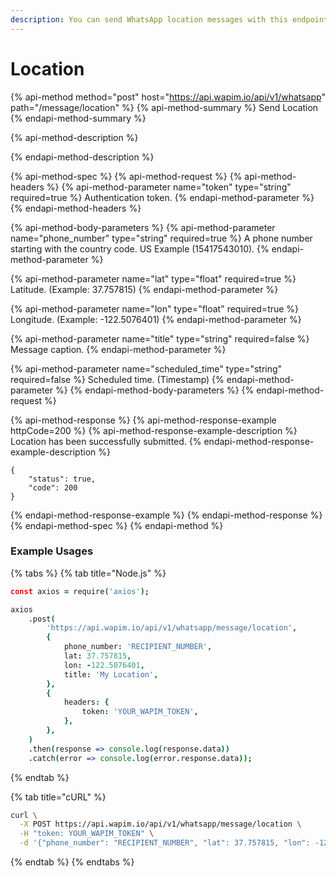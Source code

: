 ```yaml
---
description: You can send WhatsApp location messages with this endpoint.
---
```


# Location

{% api-method method="post" host="https://api.wapim.io/api/v1/whatsapp" path="/message/location" %}
{% api-method-summary %}
Send Location
{% endapi-method-summary %}

{% api-method-description %}

{% endapi-method-description %}

{% api-method-spec %}
{% api-method-request %}
{% api-method-headers %}
{% api-method-parameter name="token" type="string" required=true %}
Authentication token.
{% endapi-method-parameter %}
{% endapi-method-headers %}

{% api-method-body-parameters %}
{% api-method-parameter name="phone\_number" type="string" required=true %}
A phone number starting with the country code. US Example \(15417543010\).
{% endapi-method-parameter %}

{% api-method-parameter name="lat" type="float" required=true %}
Latitude. \(Example: 37.757815\)
{% endapi-method-parameter %}

{% api-method-parameter name="lon" type="float" required=true %}
Longitude. \(Example: -122.5076401\)
{% endapi-method-parameter %}

{% api-method-parameter name="title" type="string" required=false %}
Message caption.
{% endapi-method-parameter %}

{% api-method-parameter name="scheduled\_time" type="string" required=false %}
Scheduled time. \(Timestamp\)
{% endapi-method-parameter %}
{% endapi-method-body-parameters %}
{% endapi-method-request %}

{% api-method-response %}
{% api-method-response-example httpCode=200 %}
{% api-method-response-example-description %}
Location has been successfully submitted.
{% endapi-method-response-example-description %}

```text
{
	"status": true,
	"code": 200
}
```
{% endapi-method-response-example %}
{% endapi-method-response %}
{% endapi-method-spec %}
{% endapi-method %}

### Example Usages

{% tabs %}
{% tab title="Node.js" %}
```coffeescript
const axios = require('axios');

axios
	.post(
		'https://api.wapim.io/api/v1/whatsapp/message/location',
		{
			phone_number: 'RECIPIENT_NUMBER',
			lat: 37.757815,
			lon: -122.5076401,
			title: 'My Location',
		},
		{
			headers: {
				token: 'YOUR_WAPIM_TOKEN',
			},
		},
	)
	.then(response => console.log(response.data))
	.catch(error => console.log(error.response.data));

```
{% endtab %}

{% tab title="cURL" %}
```bash
curl \
  -X POST https://api.wapim.io/api/v1/whatsapp/message/location \
  -H "token: YOUR_WAPIM_TOKEN" \
  -d '{"phone_number": "RECIPIENT_NUMBER", "lat": 37.757815, "lon": -122.5076401, "title": "My Location"}'
```
{% endtab %}
{% endtabs %}
